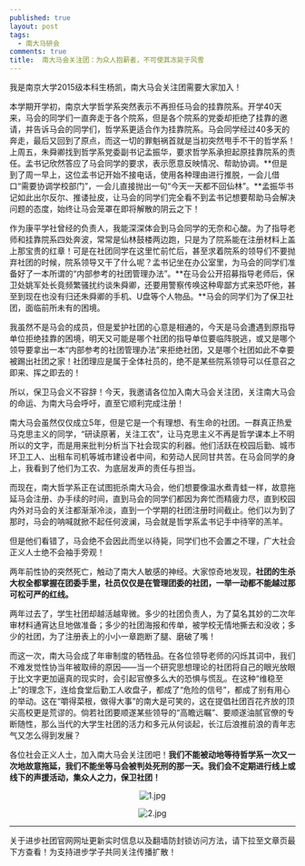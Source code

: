 ```yaml
---
published: true
layout: post
tags:
  - 南大马研会
comments: true
title:  南大马会关注团：为众人抱薪者，不可使其冻毙于风雪 
---
```



我是南京大学2015级本科生杨凯，南大马会关注团需要大家加入！

本学期开学初，南京大学哲学系突然表示不再担任马会的挂靠院系。开学40天来，马会的同学们一直奔走于各个院系，但是各个院系的党委却拒绝了挂靠的邀请，并告诉马会的同学们，哲学系更适合作为挂靠院系。马会同学经过40多天的奔走，最后又回到了原点，而这一切的罪魁祸首就是当初突然甩手不干的哲学系！上周五，朱舜卿找到哲学系党委副书记孟振华，要求哲学系承担起原挂靠院系的责任。孟书记欣然答应了马会同学的要求，表示愿意反映情况、帮助协调。**但是到了周一早上，这位孟书记开始不接电话，使用各种理由进行推脱，一会儿借口“需要协调学校部门”，一会儿直接抛出一句“今天一天都不回仙林”。**孟振华书记如此出尔反尔、推诿扯皮，让马会的同学们完全看不到孟书记想要帮助马会解决问题的态度，始终让马会笼罩在即将解散的阴云之下！

作为康平学社曾经的负责人，我能深深体会到马会同学的无奈和心酸。为了指导老师和挂靠院系四处奔波，常常是仙林鼓楼两边跑，只是为了院系能在注册材料上盖上那宝贵的红章！可是在社团同学在这里忙前忙后，甚至求着院系的领导们不要抛弃社团的时候，院系领导又干了什么呢？孟书记坐在办公室里，为马会的同学们准备好了一本所谓的“内部参考的社团管理办法”。**在马会公开招募指导老师后，保卫处姚军处长竟频繁骚扰约谈朱舜卿，还要用警察传唤这种卑鄙方式来恐吓他，甚至到现在也没有归还朱舜卿的手机、U盘等个人物品。**马会的同学们为了保卫社团，面临前所未有的困境。

我虽然不是马会的成员，但是爱护社团的心意是相通的，今天是马会遭遇到原指导单位拒绝挂靠的困境，明天又可能是哪个社团的指导单位要临阵脱逃，或又是哪个领导要拿出一本“内部参考的社团管理办法”来拒绝社团，又是哪个社团如此不幸要被踢出社团之家！社团理应是属于全体社员的，绝不是某些院系领导可以任意召之即来、挥之即去的！

所以，保卫马会义不容辞！今天，我邀请各位加入南大马会关注团，关注南大马会的命运、为南大马会呼吁，直至它顺利完成注册！

南大马会虽然仅仅成立5年，但是它是一个有理想、有生命的社团。一群真正热爱马克思主义的同学，“研读原著，关注工农”，让马克思主义不再是哲学课本上不明所以的文字，而是用来批判分析当下社会现实的利器。他们活跃在校园后勤、城市环卫工人、出租车司机等城市建设者中间，和劳动人民同甘共苦。在马会同学的身上，我看到了他们为工农、为底层发声的责任与担当。

而现在，南大哲学系正在试图扼杀南大马会，他们想要像温水煮青蛙一样，故意拖延马会注册、办手续的时间，直到马会的同学们都因为奔忙而精疲力尽，直到校园内外对马会的关注都渐渐冷淡，直到一个学期的社团注册时间截止。他们以为到了那时，马会的呐喊就掀不起任何波澜，马会就是哲学系孟书记手中待宰的羔羊。

但是他们看错了，马会绝不会因此而坐以待毙，同学们也不会置之不理，广大社会正义人士绝不会袖手旁观！

两年前性协的突然死亡，触动了南大人敏感的神经。大家惊奇地发现，**社团的生杀大权全都掌握在团委手里，社员仅仅是在管理团委的社团，一举一动都不能越过那可松可严的红线。**

两年过去了，学生社团却越活越卑微。多少的社团负责人，为了莫名其妙的二次年审材料通宵达旦地做准备；多少的社团海报和传单，被学校无情地撕去和没收；多少的社团，为了注册表上的小小一章跑断了腿、磨破了嘴！

而这一次，南大马会成了年审制度的牺牲品。在各位领导老师的闪烁其词中，我们不难发觉性协当年被取缔的原因——当一个研究思想理论的社团将自己的眼光放眼于比文字更加逼真的现实时，会引起官僚多么大的恐惧与慌乱。在这种“维稳至上”的理念下，连给食堂后勤工人收盘子，都成了“危险的信号”，都成了别有用心的举动。这在“嚼得菜根，做得大事”的南大是可笑的，这在提倡社团百花齐放的顶尖高校更是荒谬的。倘若社团要顺遂某些领导的“高瞻远瞩”、要顺遂油腻官僚的专断随性，那么当代的大学生社团的活力和多元从何谈起，长江后浪推前浪的青年志气又怎么得到发展？

各位社会正义人士，加入南大马会关注团吧！**我们不能被动地等待哲学系一次又一次地故意拖延，我们不能坐等马会被判处死刑的那一天。我们会不定期进行线上或线下的声援活动，集众人之力，保卫社团！**

<p align="center"><img src="https://i.loli.net/2018/10/15/5bc4a30f5ee67.jpg" alt="1.jpg" title="1.jpg" /></p>

<p align="center"><img src="https://i.loli.net/2018/10/15/5bc4a30f5e7e5.jpg" alt="2.jpg" title="2.jpg" /></p>

---
关于进步社团官网网址更新实时信息以及翻墙防封锁访问方法，请下拉至文章页最下方查看！为支持进步学子共同关注传播扩散！

